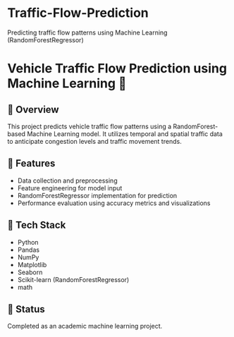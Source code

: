 # Traffic-Flow-Prediction
 Predicting traffic flow patterns using Machine Learning (RandomForestRegressor)

# Vehicle Traffic Flow Prediction using Machine Learning 🚦

## 📌 Overview
This project predicts vehicle traffic flow patterns using a RandomForest-based Machine Learning model. It utilizes temporal and spatial traffic data to anticipate congestion levels and traffic movement trends.

## 📌 Features
- Data collection and preprocessing  
- Feature engineering for model input  
- RandomForestRegressor implementation for prediction  
- Performance evaluation using accuracy metrics and visualizations

## 📌 Tech Stack
- Python
- Pandas
- NumPy
- Matplotlib
- Seaborn
- Scikit-learn (RandomForestRegressor)
- math
  
## 📌 Status
Completed as an academic machine learning project.
